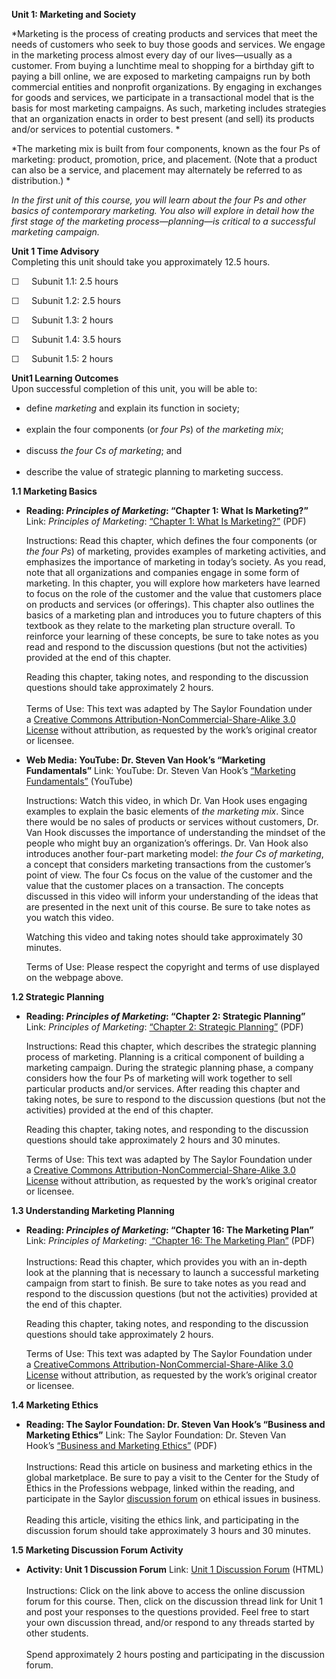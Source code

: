 **Unit 1: Marketing and Society** <span id="1"></span> 

*Marketing is the process of creating products and services that meet
the needs of customers who seek to buy those goods and services. We
engage in the marketing process almost every day of our lives—usually as
a customer. From buying a lunchtime meal to shopping for a birthday gift
to paying a bill online, we are exposed to marketing campaigns run by
both commercial entities and nonprofit organizations. By engaging in
exchanges for goods and services, we participate in a transactional
model that is the basis for most marketing campaigns. As such, marketing
includes strategies that an organization enacts in order to best present
(and sell) its products and/or services to potential customers. *

*The marketing mix is built from four components, known as the four Ps
of marketing: product, promotion, price, and placement. (Note that a
product can also be a service, and placement may alternately be referred
to as distribution.) *

*In the first unit of this course, you will learn about the four Ps and
other basics of contemporary marketing. You also will explore in detail
how the first stage of the marketing process—planning—is critical to a
successful marketing campaign.*

**Unit 1 Time Advisory**  
Completing this unit should take you approximately 12.5 hours.  
  
 ☐     Subunit 1.1: 2.5 hours  
  
 ☐     Subunit 1.2: 2.5 hours  
  
 ☐     Subunit 1.3: 2 hours  
  
 ☐     Subunit 1.4: 3.5 hours  
  
 ☐     Subunit 1.5: 2 hours

**Unit1 Learning Outcomes**  
Upon successful completion of this unit, you will be able to:   
-   define *marketing* and explain its function in society;  
      
-   explain the four components (or *four Ps*) of *the marketing mix*;  
      
-   discuss *the four Cs of marketing*; and  
      
-   describe the value of strategic planning to marketing success.

**1.1 Marketing Basics** <span id="1.1"></span> 
-   **Reading: *Principles of Marketing*: “Chapter 1: What Is
    Marketing?”**
    Link: *Principles of Marketing*: [“Chapter 1: What Is
    Marketing?”](https://resources.saylor.org/wwwresources/archived/site/textbooks/Principles%20of%20Marketing.pdf) (PDF)  
      
     Instructions: Read this chapter, which defines the four components
    (or *the four Ps*) of marketing, provides examples of marketing
    activities, and emphasizes the importance of marketing in today’s
    society. As you read, note that all organizations and companies
    engage in some form of marketing. In this chapter, you will explore
    how marketers have learned to focus on the role of the customer and
    the value that customers place on products and services (or
    offerings). This chapter also outlines the basics of a marketing
    plan and introduces you to future chapters of this textbook as they
    relate to the marketing plan structure overall. To reinforce your
    learning of these concepts, be sure to take notes as you read and
    respond to the discussion questions (but not the activities)
    provided at the end of this chapter.  
      
     Reading this chapter, taking notes, and responding to the
    discussion questions should take approximately 2 hours.  
        
     Terms of Use: This text was adapted by The Saylor Foundation under
    a [Creative Commons Attribution-NonCommercial-Share-Alike 3.0
    License](http://creativecommons.org/licenses/by-nc-sa/3.0/) without
    attribution, as requested by the work’s original creator or
    licensee.

-   **Web Media: YouTube: Dr. Steven Van Hook’s “Marketing
    Fundamentals”**
    Link: YouTube: Dr. Steven Van Hook’s [“Marketing
    Fundamentals”](http://www.youtube.com/watch?v=B-6u-pPC1zI&list=UU9Xaz3ukHi1_LboWsF4gbHg&index=8&feature=plcp) (YouTube)  
      
     Instructions: Watch this video, in which Dr. Van Hook uses engaging
    examples to explain the basic elements of *the marketing mix*. Since
    there would be no sales of products or services without customers,
    Dr. Van Hook discusses the importance of understanding the mindset
    of the people who might buy an organization’s offerings. Dr. Van
    Hook also introduces another four-part marketing model: *the* *four
    Cs of marketing*, a concept that considers marketing transactions
    from the customer’s point of view. The four Cs focus on the value of
    the customer and the value that the customer places on a
    transaction. The concepts discussed in this video will inform your
    understanding of the ideas that are presented in the next unit of
    this course. Be sure to take notes as you watch this video.  
      
     Watching this video and taking notes should take approximately 30
    minutes.   
      
     Terms of Use: Please respect the copyright and terms of use
    displayed on the webpage above.  

**1.2 Strategic Planning** <span id="1.2"></span> 
-   **Reading: *Principles of Marketing*: “Chapter 2: Strategic
    Planning”**
    Link: *Principles of Marketing*: [“Chapter 2: Strategic
    Planning”](https://resources.saylor.org/wwwresources/archived/site/textbooks/Principles%20of%20Marketing.pdf) (PDF)  
      
     Instructions: Read this chapter, which describes the strategic
    planning process of marketing. Planning is a critical component of
    building a marketing campaign. During the strategic planning phase,
    a company considers how the four Ps of marketing will work together
    to sell particular products and/or services. After reading this
    chapter and taking notes, be sure to respond to the discussion
    questions (but not the activities) provided at the end of this
    chapter.  
      
     Reading this chapter, taking notes, and responding to the
    discussion questions should take approximately 2 hours and 30
    minutes.  
      
     Terms of Use: This text was adapted by The Saylor Foundation under
    a [Creative Commons Attribution-NonCommercial-Share-Alike 3.0
    License](http://creativecommons.org/licenses/by-nc-sa/3.0/) without
    attribution, as requested by the work’s original creator or
    licensee.

**1.3 Understanding Marketing Planning** <span id="1.3"></span> 
-   **Reading: *Principles of Marketing*: “Chapter 16: The Marketing
    Plan”**
    Link: *Principles of Marketing*: [ “Chapter 16: The Marketing
    Plan”](https://resources.saylor.org/wwwresources/archived/site/textbooks/Principles%20of%20Marketing.pdf) (PDF)  
        
     Instructions: Read this chapter, which provides you with an
    in-depth look at the planning that is necessary to launch a
    successful marketing campaign from start to finish. Be sure to take
    notes as you read and respond to the discussion questions (but not
    the activities) provided at the end of this chapter.  
      
     Reading this chapter, taking notes, and responding to the
    discussion questions should take approximately 2 hours.  
      
     Terms of Use: This text was adapted by The Saylor Foundation under
    a [Creative](http://creativecommons.org/licenses/by-nc-sa/3.0/)[Commons
    Attribution-NonCommercial-Share-Alike 3.0
    License](http://creativecommons.org/licenses/by-nc-sa/3.0/) without
    attribution, as requested by the work’s original creator or
    licensee.

**1.4 Marketing Ethics** <span id="1.4"></span> 
-   **Reading: The Saylor Foundation: Dr. Steven Van Hook’s “Business
    and Marketing Ethics”**
    Link: The Saylor Foundation: Dr. Steven Van Hook’s [“Business and
    Marketing
    Ethics”](https://resources.saylor.org/wwwresources/archived/site/wp-content/uploads/2012/12/BUS2036.1.pdf) (PDF)  
        
     Instructions: Read this article on business and marketing ethics in
    the global marketplace. Be sure to pay a visit to the Center for the
    Study of Ethics in the Professions webpage, linked within the
    reading, and participate in the Saylor [discussion
    forum](http://forums.saylor.org/topic/unit-6-1-ethical-issues/) on
    ethical issues in business.  
        
     Reading this article, visiting the ethics link, and participating
    in the discussion forum should take approximately 3 hours and 30
    minutes.

**1.5 Marketing Discussion Forum Activity** <span id="1.5"></span> 
-   **Activity: Unit 1 Discussion Forum**
    Link: [Unit 1 Discussion
    Forum](http://forums.saylor.org/forum/professional-development/certificate-programs/sales101-marketing-fundamentals/) (HTML)  
        
     Instructions: Click on the link above to access the online
    discussion forum for this course. Then, click on the discussion
    thread link for Unit 1 and post your responses to the questions
    provided. Feel free to start your own discussion thread, and/or
    respond to any threads started by other students.  
        
     Spend approximately 2 hours posting and participating in the
    discussion forum.


